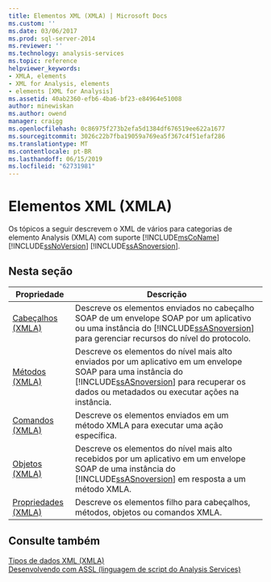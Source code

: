 ```yaml
---
title: Elementos XML (XMLA) | Microsoft Docs
ms.custom: ''
ms.date: 03/06/2017
ms.prod: sql-server-2014
ms.reviewer: ''
ms.technology: analysis-services
ms.topic: reference
helpviewer_keywords:
- XMLA, elements
- XML for Analysis, elements
- elements [XML for Analysis]
ms.assetid: 40ab2360-efb6-4ba6-bf23-e84964e51008
author: minewiskan
ms.author: owend
manager: craigg
ms.openlocfilehash: 0c86975f273b2efa5d1384df676519ee622a1677
ms.sourcegitcommit: 3026c22b7fba19059a769ea5f367c4f51efaf286
ms.translationtype: MT
ms.contentlocale: pt-BR
ms.lasthandoff: 06/15/2019
ms.locfileid: "62731981"
---
```

# <a name="xml-elements-xmla"></a>Elementos XML (XMLA)
  Os tópicos a seguir descrevem o XML de vários para categorias de elemento Analysis (XMLA) com suporte [!INCLUDE[msCoName](../../includes/msconame-md.md)] [!INCLUDE[ssNoVersion](../../includes/ssnoversion-md.md)] [!INCLUDE[ssASnoversion](../../includes/ssasnoversion-md.md)].  
  
## <a name="in-this-section"></a>Nesta seção  
  
|Propriedade|Descrição|  
|--------------|-----------------|  
|[Cabeçalhos &#40;XMLA&#41;](https://docs.microsoft.com/bi-reference/xmla/xml-elements-headers/xml-elements-headers)|Descreve os elementos enviados no cabeçalho SOAP de um envelope SOAP por um aplicativo ou uma instância do [!INCLUDE[ssASnoversion](../../includes/ssasnoversion-md.md)] para gerenciar recursos do nível do protocolo.|  
|[Métodos &#40;XMLA&#41;](https://docs.microsoft.com/bi-reference/xmla/xml-elements-methods)|Descreve os elementos do nível mais alto enviados por um aplicativo em um envelope SOAP para uma instância do [!INCLUDE[ssASnoversion](../../includes/ssasnoversion-md.md)] para recuperar os dados ou metadados ou executar ações na instância.|  
|[Comandos &#40;XMLA&#41;](https://docs.microsoft.com/bi-reference/xmla/xml-elements-commands/xml-elements-commands)|Descreve os elementos enviados em um método XMLA para executar uma ação específica.|  
|[Objetos &#40;XMLA&#41;](https://docs.microsoft.com/bi-reference/xmla/xml-elements-objects)|Descreve os elementos do nível mais alto recebidos por um aplicativo em um envelope SOAP de uma instância do [!INCLUDE[ssASnoversion](../../includes/ssasnoversion-md.md)] em resposta a um método XMLA.|  
|[Propriedades &#40;XMLA&#41;](https://docs.microsoft.com/bi-reference/xmla/xml-elements-properties/xml-elements-properties)|Descreve os elementos filho para cabeçalhos, métodos, objetos ou comandos XMLA.|  
  
## <a name="see-also"></a>Consulte também  
 [Tipos de dados XML &#40;XMLA&#41;](https://docs.microsoft.com/bi-reference/xmla/xml-data-types/xml-data-types-xmla)   
 [Desenvolvendo com ASSL &#40;linguagem de script do Analysis Services&#41;](../multidimensional-models/scripting-language-assl/developing-with-analysis-services-scripting-language-assl.md)  
  
  
